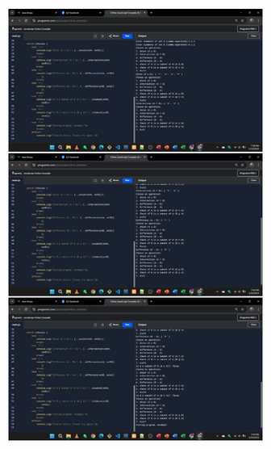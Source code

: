 ![Screenshot 2025-01-10 193838.png](https://github.com/profacm/CS213/blob/main/Screenshot%202025-01-10%20193838.png)
![Screenshot 2025-01-10 194016.png](https://github.com/profacm/CS213/blob/main/Screenshot%202025-01-10%20194016.png)
![Screenshot 2025-01-10 194059.png](https://github.com/profacm/CS213/blob/main/Screenshot%202025-01-10%20194059.png)
